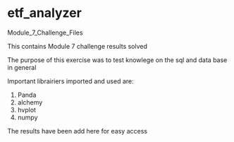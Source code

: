 # etf_analyzer
Module_7_Challenge_Files

This contains Module 7 challenge results solved 

The purpose of this exercise was to test knowlege on the sql and data base in general

Important librairiers imported and used are:
1. Panda
2. alchemy
3. hvplot
4. numpy

The results have been add here for easy access 
